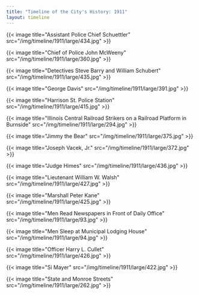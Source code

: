 ```yaml
---
title: "Timeline of the City's History: 1911"
layout: timeline
---
```


{{< image title="Assistant Police Chief Schuettler" src="/img/timeline/1911/large/434.jpg" >}}

{{< image title="Chief of Police John McWeeny" src="/img/timeline/1911/large/360.jpg" >}}

{{< image title="Detectives Steve Barry and William Schubert" src="/img/timeline/1911/large/435.jpg" >}}

{{< image title="George Davis" src="/img/timeline/1911/large/391.jpg" >}}

{{< image title="Harrison St. Police Station" src="/img/timeline/1911/large/415.jpg" >}}

{{< image title="Illinois Central Railroad Strikers on a Railroad Platform in Burnside" src="/img/timeline/1911/large/294.jpg" >}}

{{< image title="Jimmy the Bear" src="/img/timeline/1911/large/375.jpg" >}}

{{< image title="Joseph Vacek, Jr." src="/img/timeline/1911/large/372.jpg" >}}

{{< image title="Judge Himes" src="/img/timeline/1911/large/436.jpg" >}}

{{< image title="Lieutenant William W. Walsh" src="/img/timeline/1911/large/427.jpg" >}}

{{< image title="Marshall Peter Kane" src="/img/timeline/1911/large/425.jpg" >}}

{{< image title="Men Read Newspapers in Front of Daily Office" src="/img/timeline/1911/large/93.jpg" >}}

{{< image title="Men Sleep at Municipal Lodging House" src="/img/timeline/1911/large/94.jpg" >}}

{{< image title="Officer Harry L. Cullet" src="/img/timeline/1911/large/426.jpg" >}}

{{< image title="Si Mayer" src="/img/timeline/1911/large/422.jpg" >}}

{{< image title="State and Monroe Streets" src="/img/timeline/1911/large/262.jpg" >}}
